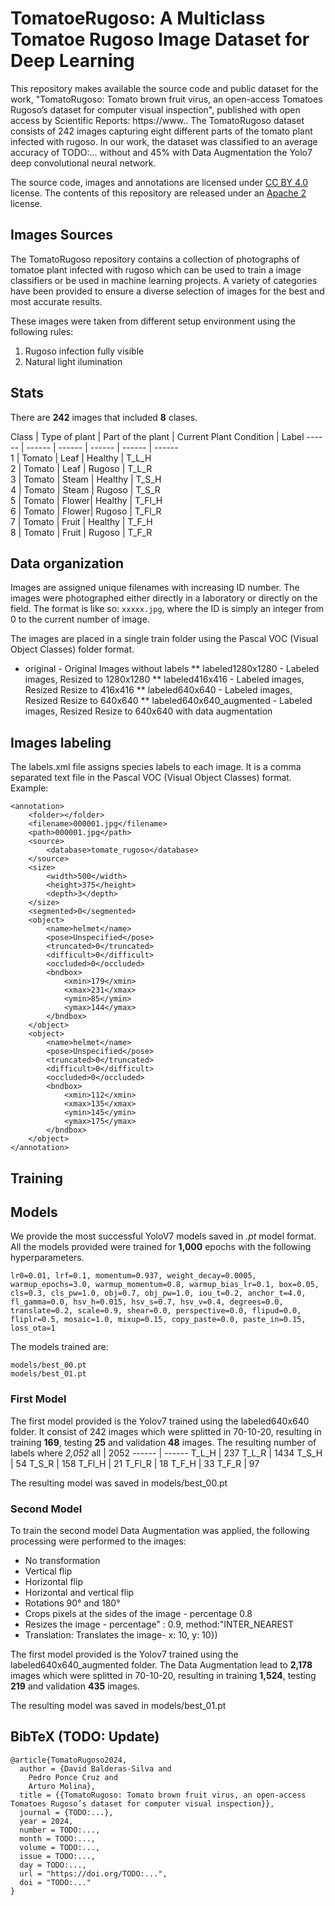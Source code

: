 # TomatoeRugoso: A Multiclass Tomatoe Rugoso Image Dataset for Deep Learning

This repository makes available the source code and public dataset for the work, "TomatoRugoso: Tomato brown fruit virus, an open-access Tomatoes Rugoso’s dataset for computer visual inspection", published with open access by Scientific Reports: https://www.. The TomatoRugoso dataset consists of 242 images capturing eight different parts of the tomato plant infected with rugoso. In our work, the dataset was classified to an average accuracy of TODO:... without and 45% with Data Augmentation the Yolo7 deep convolutional neural network.

The source code, images and annotations are licensed under [CC BY 4.0](https://creativecommons.org/licenses/by/4.0/) license. The contents of this repository are released under an [Apache 2](LICENSE) license.

## Images Sources
The TomatoRugoso repository contains a collection of photographs of tomatoe plant infected with rugoso which can be used to train a image classifiers or be used in machine learning projects. A variety of categories have been provided to ensure a diverse selection of images for the best and most accurate results.

These images were taken from different setup environment using the following rules:
1. Rugoso infection fully visible
2. Natural light ilumination 

## Stats
There are **242** images that included **8** clases.

Class | Type of plant | Part of the plant | Current Plant Condition | Label 
------ | ------ | ------ | ------ | ------ | ------     
1   | Tomato    | Leaf  | Healthy   | T_L_H     
2   | Tomato    | Leaf  | Rugoso    | T_L_R      
3   | Tomato    | Steam | Healthy   | T_S_H     
4   | Tomato    | Steam | Rugoso    | T_S_R      
5   | Tomato    | Flower| Healthy   | T_Fl_H     
6   | Tomato    | Flower| Rugoso    | T_Fl_R     
7   | Tomato    | Fruit | Healthy   | T_F_H      
8   | Tomato    | Fruit | Rugoso    | T_F_R      

## Data organization

Images are assigned unique filenames with increasing ID number. The images were photographed either directly in a laboratory or directly on the field. The format is like so: ```xxxxx.jpg```, where the ID is simply an integer from 0 to the current number of image.

The images are placed in a single train folder using the Pascal VOC (Visual Object Classes) folder format.

* original - Original Images without labels
** labeled1280x1280 - Labeled images, Resized to 1280x1280 
** labeled416x416 - Labeled images, Resized Resize to 416x416 
** labeled640x640 - Labeled images, Resized Resize to 640x640 
** labeled640x640_augmented - Labeled images, Resized Resize to 640x640 with data augmentation

## Images labeling

The labels.xml file assigns species labels to each image. It is a comma separated text file in the Pascal VOC (Visual Object Classes) format. Example:

```
<annotation>
    <folder></folder>
    <filename>000001.jpg</filename>
    <path>000001.jpg</path>
    <source>
        <database>tomate_rugoso</database>
    </source>
    <size>
        <width>500</width>
        <height>375</height>
        <depth>3</depth>
    </size>
    <segmented>0</segmented>
    <object>
        <name>helmet</name>
        <pose>Unspecified</pose>
        <truncated>0</truncated>
        <difficult>0</difficult>
        <occluded>0</occluded>
        <bndbox>
            <xmin>179</xmin>
            <xmax>231</xmax>
            <ymin>85</ymin>
            <ymax>144</ymax>
        </bndbox>
    </object>
    <object>
        <name>helmet</name>
        <pose>Unspecified</pose>
        <truncated>0</truncated>
        <difficult>0</difficult>
        <occluded>0</occluded>
        <bndbox>
            <xmin>112</xmin>
            <xmax>135</xmax>
            <ymin>145</ymin>
            <ymax>175</ymax>
        </bndbox>
    </object>
</annotation>
```

## Training

## Models

We provide the most successful YoloV7 models saved in *.pt* model format. All the models provided were trained for **1,000** epochs with the following hyperparameters. 
```
lr0=0.01, lrf=0.1, momentum=0.937, weight_decay=0.0005, warmup_epochs=3.0, warmup_momentum=0.8, warmup_bias_lr=0.1, box=0.05, cls=0.3, cls_pw=1.0, obj=0.7, obj_pw=1.0, iou_t=0.2, anchor_t=4.0, fl_gamma=0.0, hsv_h=0.015, hsv_s=0.7, hsv_v=0.4, degrees=0.0, translate=0.2, scale=0.9, shear=0.0, perspective=0.0, flipud=0.0, fliplr=0.5, mosaic=1.0, mixup=0.15, copy_paste=0.0, paste_in=0.15, loss_ota=1
```

The models trained are: 

```
models/best_00.pt
models/best_01.pt
```

### First Model
The first model provided is the Yolov7 trained using the labeled640x640 folder. It consist of 242 images which were splitted in 70-10-20, resulting in training **169**, testing **25** and validation **48** images. The resulting number of labels where *2,052*
 all        | 2052
 ------ | ------
 T_L_H     | 237
 T_L_R     | 1434
 T_S_H     | 54
 T_S_R     | 158 
 T_Fl_H    | 21 
 T_Fl_R    | 18 
 T_F_H     | 33 
 T_F_R     | 97 

The resulting model was saved in models/best_00.pt

### Second Model
To train the second model Data Augmentation was applied, the following processing were performed to the images: 

* No transformation
* Vertical flip
* Horizontal flip
* Horizontal and vertical flip
* Rotations 90° and 180°
* Crops pixels at the sides of the image - percentage 0.8
* Resizes the image - percentage" : 0.9, method:"INTER_NEAREST
* Translation: Translates the image- x: 10, y: 10})

The first model provided is the Yolov7 trained using the labeled640x640_augmented folder. The Data Augmentation lead to **2,178** images which were splitted in 70-10-20, resulting in training **1,524**, testing **219** and validation **435** images.

The resulting model was saved in models/best_01.pt


## BibTeX (TODO: Update)
```
@article{TomatoRugoso2024,
  author = {David Balderas-Silva and
    Pedro Ponce Cruz and 
    Arturo Molina},
  title = {{TomatoRugoso: Tomato brown fruit virus, an open-access Tomatoes Rugoso’s dataset for computer visual inspection}},
  journal = {TODO:...},
  year = 2024,
  number = TODO:...,
  month = TODO:...,
  volume = TODO:...,
  issue = TODO:...,
  day = TODO:...,
  url = "https://doi.org/TODO:...",
  doi = "TODO:..."
}

```
